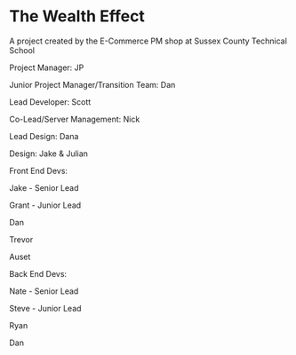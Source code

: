 # The Wealth Effect

A project created by the E-Commerce PM shop at Sussex County Technical School

Project Manager: JP

Junior Project Manager/Transition Team: Dan


Lead Developer: Scott

Co-Lead/Server Management: Nick

Lead Design: Dana

Design: Jake & Julian


Front End Devs:

Jake - Senior Lead

Grant - Junior Lead

Dan

Trevor

Auset


Back End Devs:

Nate - Senior Lead

Steve - Junior Lead

Ryan

Dan
